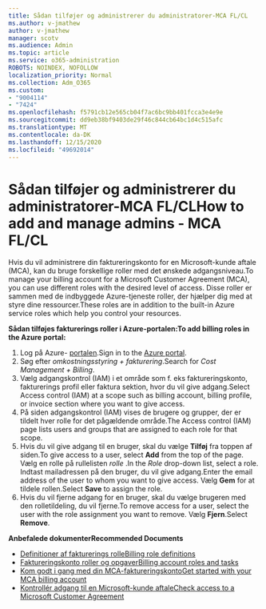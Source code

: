 ```yaml
---
title: Sådan tilføjer og administrerer du administratorer-MCA FL/CL
ms.author: v-jmathew
author: v-jmathew
manager: scotv
ms.audience: Admin
ms.topic: article
ms.service: o365-administration
ROBOTS: NOINDEX, NOFOLLOW
localization_priority: Normal
ms.collection: Adm_O365
ms.custom:
- "9004114"
- "7424"
ms.openlocfilehash: f5791cb12e565cb04f7ac6bc9bb401fcca3e4e9e
ms.sourcegitcommit: dd9eb38bf9403de29f46c844cb64bc1d4c515afc
ms.translationtype: MT
ms.contentlocale: da-DK
ms.lasthandoff: 12/15/2020
ms.locfileid: "49692014"
---
```

# <a name="how-to-add-and-manage-admins---mca-flcl"></a><span data-ttu-id="9a6b6-102">Sådan tilføjer og administrerer du administratorer-MCA FL/CL</span><span class="sxs-lookup"><span data-stu-id="9a6b6-102">How to add and manage admins - MCA FL/CL</span></span>

<span data-ttu-id="9a6b6-103">Hvis du vil administrere din faktureringskonto for en Microsoft-kunde aftale (MCA), kan du bruge forskellige roller med det ønskede adgangsniveau.</span><span class="sxs-lookup"><span data-stu-id="9a6b6-103">To manage your billing account for a Microsoft Customer Agreement (MCA), you can use different roles with the desired level of access.</span></span> <span data-ttu-id="9a6b6-104">Disse roller er sammen med de indbyggede Azure-tjeneste roller, der hjælper dig med at styre dine ressourcer.</span><span class="sxs-lookup"><span data-stu-id="9a6b6-104">These roles are in addition to the built-in Azure service roles which help you control your resources.</span></span>

<span data-ttu-id="9a6b6-105">**Sådan tilføjes fakturerings roller i Azure-portalen:**</span><span class="sxs-lookup"><span data-stu-id="9a6b6-105">**To add billing roles in the Azure portal:**</span></span>

1. <span data-ttu-id="9a6b6-106">Log på Azure- [portalen](https://portal.azure.com/).</span><span class="sxs-lookup"><span data-stu-id="9a6b6-106">Sign in to the [Azure portal](https://portal.azure.com/).</span></span>
2. <span data-ttu-id="9a6b6-107">Søg efter *omkostningsstyring + fakturering*.</span><span class="sxs-lookup"><span data-stu-id="9a6b6-107">Search for *Cost Management + Billing*.</span></span>
3. <span data-ttu-id="9a6b6-108">Vælg adgangskontrol (IAM) i et område som f. eks faktureringskonto, fakturerings profil eller faktura sektion, hvor du vil give adgang.</span><span class="sxs-lookup"><span data-stu-id="9a6b6-108">Select Access control (IAM) at a scope such as billing account, billing profile, or invoice section where you want to give access.</span></span>
4. <span data-ttu-id="9a6b6-109">På siden adgangskontrol (IAM) vises de brugere og grupper, der er tildelt hver rolle for det pågældende område.</span><span class="sxs-lookup"><span data-stu-id="9a6b6-109">The Access control (IAM) page lists users and groups that are assigned to each role for that scope.</span></span>
5. <span data-ttu-id="9a6b6-110">Hvis du vil give adgang til en bruger, skal du vælge **Tilføj** fra toppen af siden.</span><span class="sxs-lookup"><span data-stu-id="9a6b6-110">To give access to a user, select **Add** from the top of the page.</span></span> <span data-ttu-id="9a6b6-111">Vælg en rolle på rullelisten *rolle* .</span><span class="sxs-lookup"><span data-stu-id="9a6b6-111">In the *Role* drop-down list, select a role.</span></span> <span data-ttu-id="9a6b6-112">Indtast mailadressen på den bruger, du vil give adgang.</span><span class="sxs-lookup"><span data-stu-id="9a6b6-112">Enter the email address of the user to whom you want to give access.</span></span> <span data-ttu-id="9a6b6-113">Vælg **Gem** for at tildele rollen.</span><span class="sxs-lookup"><span data-stu-id="9a6b6-113">Select **Save** to assign the role.</span></span>
6. <span data-ttu-id="9a6b6-114">Hvis du vil fjerne adgang for en bruger, skal du vælge brugeren med den rolletildeling, du vil fjerne.</span><span class="sxs-lookup"><span data-stu-id="9a6b6-114">To remove access for a user, select the user with the role assignment you want to remove.</span></span> <span data-ttu-id="9a6b6-115">Vælg **Fjern**.</span><span class="sxs-lookup"><span data-stu-id="9a6b6-115">Select **Remove**.</span></span>

<span data-ttu-id="9a6b6-116">**Anbefalede dokumenter**</span><span class="sxs-lookup"><span data-stu-id="9a6b6-116">**Recommended Documents**</span></span>

- [<span data-ttu-id="9a6b6-117">Definitioner af fakturerings rolle</span><span class="sxs-lookup"><span data-stu-id="9a6b6-117">Billing role definitions</span></span>](https://docs.microsoft.com/azure/cost-management-billing/manage/understand-mca-roles)
- [<span data-ttu-id="9a6b6-118">Faktureringskonto roller og opgaver</span><span class="sxs-lookup"><span data-stu-id="9a6b6-118">Billing account roles and tasks</span></span>](https://docs.microsoft.com/azure/cost-management-billing/manage/understand-mca-roles#billing-account-roles-and-tasks)
- [<span data-ttu-id="9a6b6-119">Kom godt i gang med din MCA-faktureringskonto</span><span class="sxs-lookup"><span data-stu-id="9a6b6-119">Get started with your MCA billing account</span></span>](https://docs.microsoft.com/azure/cost-management-billing/understand/mca-overview)
- [<span data-ttu-id="9a6b6-120">Kontrollér adgang til en Microsoft-kunde aftale</span><span class="sxs-lookup"><span data-stu-id="9a6b6-120">Check access to a Microsoft Customer Agreement</span></span>](https://docs.microsoft.com/azure/cost-management-billing/manage/change-credit-card?WT.mc_id=Portal-Microsoft_Azure_Support%22%20%5Cl%20%22manage-credit-cards-for-a-microsoft-customer-agreement%22%20%5Ct%20%22_blank#check-the-type-of-your-account)
